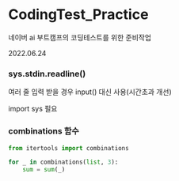 # CodingTest_Practice

네이버 ai 부트캠프의 코딩테스트를 위한 준비작업

2022.06.24

### sys.stdin.readline()

여러 줄 입력 받을 경우 input() 대신 사용(시간초과 개선)

import sys 필요

### combinations 함수

```` python
from itertools import combinations

for _ in combinations(list, 3):
    sum = sum(_)
````
